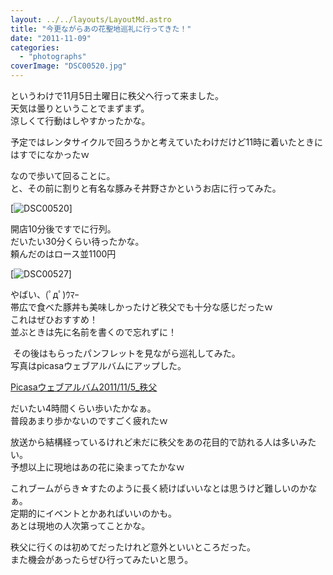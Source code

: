 ```yaml
---
layout: ../../layouts/LayoutMd.astro
title: "今更ながらあの花聖地巡礼に行ってきた！"
date: "2011-11-09"
categories: 
  - "photographs"
coverImage: "DSC00520.jpg"
---
```


というわけで11月5日土曜日に秩父へ行って来ました。  
天気は曇りということでまずまず。  
涼しくて行動はしやすかったかな。

予定ではレンタサイクルで回ろうかと考えていたわけだけど11時に着いたときにはすでになかったｗ

なので歩いて回ることに。  
と、その前に割りと有名な豚みそ丼野さかというお店に行ってみた。

[![](/wp/images/DSC00520.jpg "DSC00520")]

開店10分後ですでに行列。  
だいたい30分くらい待ったかな。  
頼んだのはロース並1100円

[![](/wp/images/DSC00527.jpg "DSC00527")]

やばい、(ﾟдﾟ)ｳﾏｰ   
帯広で食べた豚丼も美味しかったけど秩父でも十分な感じだったｗ  
これはぜひおすすめ！  
並ぶときは先に名前を書くので忘れずに！

 その後はもらったパンフレットを見ながら巡礼してみた。  
写真はpicasaウェブアルバムにアップした。

[Picasaウェブアルバム2011/11/5\_秩父](https://picasaweb.google.com/116196695318030181810/2011115_)

だいたい4時間くらい歩いたかなぁ。  
普段あまり歩かないのですごく疲れたｗ

放送から結構経っているけれど未だに秩父をあの花目的で訪れる人は多いみたい。  
予想以上に現地はあの花に染まってたかなｗ

これブームがらき☆すたのように長く続けばいいなとは思うけど難しいのかなぁ。  
定期的にイベントとかあればいいのかも。  
あとは現地の人次第ってことかな。

秩父に行くのは初めてだったけれど意外といいところだった。  
また機会があったらぜひ行ってみたいと思う。
